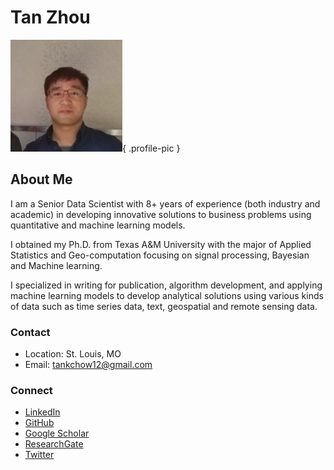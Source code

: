 # Tan Zhou

![Profile Picture](/img/tan_zhou.jpg){ .profile-pic }

## About Me

I am a Senior Data Scientist with 8+ years of experience (both industry and academic) in developing innovative solutions to business problems using quantitative and machine learning models.

I obtained my Ph.D. from Texas A&M University with the major of Applied Statistics and Geo-computation focusing on signal processing, Bayesian and Machine learning.

I specialized in writing for publication, algorithm development, and applying machine learning models to develop analytical solutions using various kinds of data such as time series data, text, geospatial and remote sensing data.

### Contact
- Location: St. Louis, MO
- Email: tankchow12@gmail.com

### Connect
- [LinkedIn](https://www.linkedin.com/in/tan-zhou-56774471/)
- [GitHub](https://github.com/tankwin08)
- [Google Scholar](https://scholar.google.com/citations?user=wiadguYAAAAJ&hl=en)
- [ResearchGate](https://www.researchgate.net/profile/Tan_Zhou)
- [Twitter](https://twitter.com/TanZhou17)

